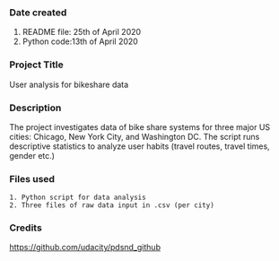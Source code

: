 ### Date created
1. README file: 25th of April 2020
2. Python code:13th of April 2020

### Project Title
User analysis for bikeshare data

### Description
The project investigates data of bike share systems for three major US cities: Chicago, New York City, and Washington DC. The script runs descriptive statistics to analyze user habits (travel routes, travel times, gender etc.)

### Files used
    1. Python script for data analysis
    2. Three files of raw data input in .csv (per city)

### Credits
https://github.com/udacity/pdsnd_github
